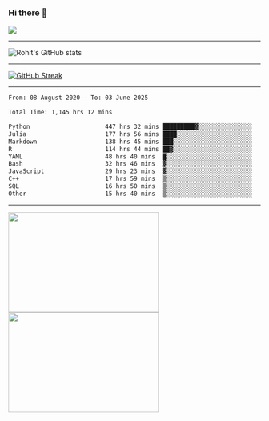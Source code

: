 ### Hi there 👋

 ![](https://komarev.com/ghpvc/?username=RohitRathore1&color=blueviolet)

<hr/>

![Rohit's GitHub stats](https://github-readme-stats.vercel.app/api?username=RohitRathore1&show_icons=true&theme=transparent)

<hr/>

[![GitHub Streak](http://github-readme-streak-stats.herokuapp.com?user=RohitRathore1&theme=dark&mode=weekly)](https://git.io/streak-stats)

<hr/>

<!--START_SECTION:waka-->

```txt
From: 08 August 2020 - To: 03 June 2025

Total Time: 1,145 hrs 12 mins

Python                     447 hrs 32 mins █████████▓░░░░░░░░░░░░░░░   39.08 %
Julia                      177 hrs 56 mins ████░░░░░░░░░░░░░░░░░░░░░   15.54 %
Markdown                   138 hrs 45 mins ███░░░░░░░░░░░░░░░░░░░░░░   12.12 %
R                          114 hrs 44 mins ██▓░░░░░░░░░░░░░░░░░░░░░░   10.02 %
YAML                       48 hrs 40 mins  █░░░░░░░░░░░░░░░░░░░░░░░░   04.25 %
Bash                       32 hrs 46 mins  ▓░░░░░░░░░░░░░░░░░░░░░░░░   02.86 %
JavaScript                 29 hrs 23 mins  ▓░░░░░░░░░░░░░░░░░░░░░░░░   02.57 %
C++                        17 hrs 59 mins  ▒░░░░░░░░░░░░░░░░░░░░░░░░   01.57 %
SQL                        16 hrs 50 mins  ▒░░░░░░░░░░░░░░░░░░░░░░░░   01.47 %
Other                      15 hrs 40 mins  ▒░░░░░░░░░░░░░░░░░░░░░░░░   01.37 %
```

<!--END_SECTION:waka-->

<hr/>

<p>
  <img src="https://wakatime.com/share/@TeAmp0is0N/3935ee43-08a3-493e-8b95-60c1f9204b15.svg" width="300" height="200">
  <img src="https://wakatime.com/share/@TeAmp0is0N/8717aacc-7340-44e0-abb1-987dc9823fcd.svg" width="300" height="200">
</p>




